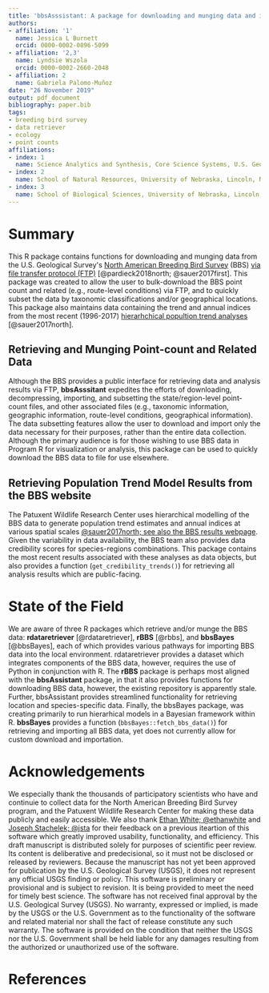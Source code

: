 ```yaml
---
title: 'bbsAsssistant: A package for downloading and munging data and information from the North American Breeding Bird Survey'
authors:
- affiliation: '1'
  name: Jessica L Burnett
  orcid: 0000-0002-0896-5099
- affiliation: '2,3'
  name: Lyndsie Wszola
  orcid: 0000-0002-2660-2048
- affiliation: 2
  name: Gabriela Palomo-Muñoz
date: "26 November 2019"
output: pdf_document
bibliography: paper.bib
tags:
- breeding bird survey
- data retriever
- ecology
- point counts
affiliations:
- index: 1
  name: Science Analytics and Synthesis, Core Science Systems, U.S. Geological Survey, Denver, Colorado, USA
- index: 2
  name: School of Natural Resources, University of Nebraska, Lincoln, Nebraska, USA
- index: 3
  name: School of Biological Sciences, University of Nebraska, Lincoln, Nebraska, USA
---
```


# Summary
This R package contains functions for downloading and munging data from the U.S. Geological Survey's [North American Breeding Bird Survey](https://www.pwrc.usgs.gov/bbs/) (BBS) [via file  transfer protocol (FTP)](https://www.pwrc.usgs.gov/BBS/RawData/) [@pardieck2018north; @sauer2017first]. This package was created to allow the user to bulk-download the BBS point count and related (e.g., route-level conditions) via FTP, and to quickly subset the data by taxonomic classifications and/or geographical locations. This package also maintains data containing the trend and annual indices from the most recent (1996-2017) [hierarhchical popultion trend analyses](https://www.mbr-pwrc.usgs.gov/bbs/) [@sauer2017north]. 

## Retrieving and Munging Point-count and Related Data
Although the BBS provides a public interface for retrieving data and analysis results via FTP, __bbsAsssitant__ expedites the efforts of downloading, decompressing, importing, and subsetting the state/region-level point-count files, and other associated files (e.g., taxonomic information, geographic information, route-level conditions, geographical information). The data subsetting features allow the user to download and import only the data necessary for their purposes, rather than the entire data collection. Although the primary audience is for those wishing to use BBS data in Program R for visualization or analysis, this package can be used to quickly download the BBS data to file for use elsewhere. 

## Retrieving Population Trend Model Results from the BBS website
The Patuxent Wildlife Research Center uses hierarchical modelling of the BBS data to generate population trend estimates and annual indices at various spatial scales [@sauer2017north; see also the BBS results webpage](https://www.mbr-pwrc.usgs.gov/). Given the variability in data availability, the BBS team also provides data credibility scores for species-regions combinations. This package contains the most recent results associated with these analyses as data objects, but also provides a function (`get_credibility_trends()`) for retrieving all analysis results which are public-facing. 

# State of the Field
We are aware of three R packages which retrieve and/or munge the BBS data: __rdataretriever__ [@rdataretriever], __rBBS__ [@rbbs], and __bbsBayes__ [@bbsBayes], each of which provides various pathways for importing BBS data into the local environment. rdataretriever provides a dataset which integrates components of the BBS data, however, requires the use of Python in conjunction with R. The __rBBS__ package is perhaps most aligned with the __bbsAssistant__ package, in that it also provides functions for downloading BBS data, however, the existing repository is apparently stale. Further, bbsAssistant provides streamlined functionality for retrieving location and species-specific data. Finally, the bbsBayes package, was creating primarily to run hierarhical models in a Bayesian framework within R. __bbsBayes__ provides a function (`bbsBayes::fetch_bbs_data()`) for retrieving and importing all BBS data, yet does not currently allow for custom download and importation. 
 
# Acknowledgements
We especially thank the thousands of participatory scientists who have and continuie to collect data for the North American Breeding Bird Survey program, and the Patuxent Wildlife Research Center for making these data publicly and easily accessible.  We also thank [Ethan White; \@ethanwhite](https://github.com/ethanwhite) and [Joseph Stachelek; \@jsta](https://github.com/ethanwhite) for their feedback on a previous iteartion of this software which greatly improved usability, functionality, and efficiency. This draft manuscript is distributed solely for purposes of scientific peer review. Its content is deliberative and predecisional, so it must not be disclosed or released by reviewers. Because the manuscript has not yet been approved for publication by the U.S. Geological Survey (USGS), it does not represent any official USGS finding or policy. This software is preliminary or provisional and is subject to revision. It is being provided to meet the need for timely best science. The software has not received final approval by the U.S. Geological Survey (USGS). No warranty, expressed or implied, is made by the USGS or the U.S. Government as to the functionality of the software and related material nor shall the fact of release constitute any such warranty. The software is provided on the condition that neither the USGS nor the U.S. Government shall be held liable for any damages resulting from the authorized or unauthorized use of the software.

# References
